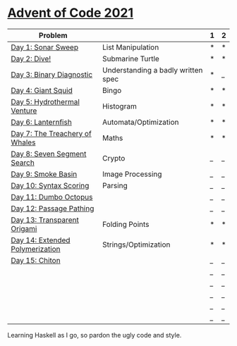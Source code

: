 # [Advent of Code 2021](https://adventofcode.com/2021) 


| Problem |  | 1 | 2 |
| --- | --- | --- | ---|
| [Day 1: Sonar Sweep](https://adventofcode.com/2021/day/1)  | List Manipulation | *   | * |
| [Day 2: Dive!](https://adventofcode.com/2021/day/2)  | Submarine Turtle | *   | * |
| [Day 3: Binary Diagnostic](https://adventofcode.com/2021/day/3)  | Understanding a badly written spec | *   | _ |
| [Day 4: Giant Squid](https://adventofcode.com/2021/day/4)  | Bingo | *   | * |
| [Day 5: Hydrothermal Venture](https://adventofcode.com/2021/day/5)| Histogram  | *   | * |
| [Day 6: Lanternfish](https://adventofcode.com/2021/day/6)  | Automata/Optimization| *   | * |
| [Day 7: The Treachery of Whales](https://adventofcode.com/2021/day/7)   | Maths | *   | * |
| [Day 8: Seven Segment Search](https://adventofcode.com/2021/day/8)  | Crypto | _   | _ |
| [Day 9: Smoke Basin](https://adventofcode.com/2021/day/9)  | Image Processing | _   | _ |
| [Day 10: Syntax Scoring](https://adventofcode.com/2021/day/10)  | Parsing | _   | _ |
| [Day 11: Dumbo Octopus](https://adventofcode.com/2021/day/11)  |  | _   | _ |
| [Day 12: Passage Pathing](https://adventofcode.com/2021/day/12)  |  | _   | _ |
| [Day 13: Transparent Origami](https://adventofcode.com/2021/day/13)  | Folding Points | *   | * |
| [Day 14: Extended Polymerization](https://adventofcode.com/2021/day/)  | Strings/Optimization | *   | * |
| [Day 15: Chiton ](https://adventofcode.com/2021/day/15)  |  | _   | _ |
| [](https://adventofcode.com/2021/day/)  |  | _   | _ |
| [](https://adventofcode.com/2021/day/)  |  | _   | _ |
| [](https://adventofcode.com/2021/day/)  |  | _   | _ |
| [](https://adventofcode.com/2021/day/)  |  | _   | _ |
| [](https://adventofcode.com/2021/day/)  |  | _   | _ |



Learning Haskell as I go, so pardon the ugly code and style.